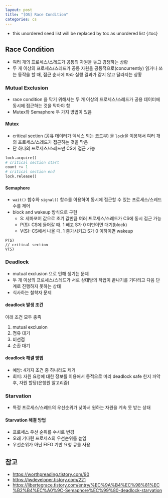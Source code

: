 ```yaml
---
layout: post
title: "[OS] Race Condition"
categories: cs
---
```


* this unordered seed list will be replaced by toc as unordered list
{:toc}

## Race Condition

- 여러 개의 프로세스/스레드가 공통의 자원을 놓고 경쟁하는 상황
- 두 개 이상의 프로세스/스레드가 공통 자원을 공통적으로(concurrently) 읽거나 쓰는 동작을 할 때, 접근 순서에 따라 실행 결과가 같지 않고 달라지는 상황

### Mutual Exclusion

- race condition 을 막기 위해서는 두 개 이상의 프로세스/스레드가 공용 데이터에 동시에 접근하는 것을 막아야 함
- Mutex와 Semaphore 두 가지 방법이 있음

#### Mutex

- critical section (공유 데이터가 엑세스 되는 코드부) 을 `lock`을 이용해서 여러 개의 프로세스/스레드가 접근하는 것을 막음
- 단 하나의 프로세스/스레드만 CS에 접근 가능

```python
lock.acquire()
# critical section start
count += 1
# critical section end
lock.release()
```

#### Semaphore

- `wait()` 함수와 `signal()` 함수를 이용하여 동시에 접근할 수 있는 프로세스/스레드 수를 제어
- block and wakeup 방식으로 구현
	- S: 세마포어 값으로 초기 값만큼 여러 프로세스/스레드가 CS에 동시 접근 가능
	- P(S): CS에 들어갈 때. 1 빼고 S가 0 미만이면 대기(block)
	- V(S): CS에서 나올 때. 1 증가시키고 S가 0 이하이면 wakeup

```
P(S)
// critical section
V(S)
```

### Deadlock

- mutual exclusion 으로 인해 생기는 문제
- 두 개 이상의 프로세스/스레드가 서로 상대방의 작업이 끝나기를 기다리고 다음 단계로 진행하지 못하는 상태
- 식사하는 철학자 문제

#### deadlock 발생 조건

아래 조건 모두 충족

1. mutual exclusion
2. 점유 대기
3. 비선점
4. 순환 대기

#### deadlock 해결 방법

- 예방: 4가지 조건 중 하나라도 제거
- 회피: 자원 요청에 대한 정보를 이용해서 동적으로 미리 deadlock safe 한지 파악 후, 자원 할당(은행원 알고리즘)

### Starvation

- 특정 프로세스/스레드의 우선순위가 낮아서 원하는 자원을 계속 못 받는 상태

#### Starvation 해결 방법

- 프로세스 우선 순위를 수시로 변경
- 오래 기다린 프로세스의 우선순위를 높임
- 우선순위가 아닌 FIFO 기반 요청 큐를 사용

## 참고

- <https://worthpreading.tistory.com/90>
- <https://jwdeveloper.tistory.com/221>
- <https://libertegrace.tistory.com/entry/%EC%9A%B4%EC%98%81%EC%B2%B4%EC%A0%9C-Semaphore%EC%99%80-deadlock-starvation>